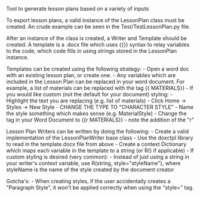 Tool to generate lesson plans based on a variety of inputs

To export lesson plans, a valid instance of the LessonPlan class must be
created. An crude example can be seen in the Test/TestLessonPlan.py
file.

After an instance of the class is created, a Writer and Template should
be created. A template is a .docx file which uses {{}} syntax to relay
variables to the code, which code fills in using strings stored in the
LessonPlan instance.

Templates can be created using the following strategy:
    - Open a word doc with an existing lesson plan, or create one.
    - Any variables which are included in the Lesson Plan can be replaced
        in your word document. For example, a list of materials can be
        replaced with the tag {{ MATERIALS}}
    - If you would like custom (not the default for your document) styling:
        - Highlight the text you are replacing (e.g. list of materials)
        - Click Home -> Styles -> New Style
        - CHANGE THE TYPE TO "CHARACTER STYLE"
        - Name the style something which makes sense (e.g. MaterialStyle)
        - Change the tag in your Word Document to {{r MATERIALS}}
            - note the addition of the "r"

Lesson Plan Writers can be written by doing the following:
    - Create a valid implementation of the LessonPlanWriter base class
    - Use the doxctpl library to read in the template.docx file from above
    - Create a context Dictionary which maps each variable in the
        template to a string (or R() if applicable)
    - If custom styling is desired (very common):
        - Instead of just using a string in your writer's context variable,
            use R(string, style="styleName"), where styleName is the
            name of the style created by the document creator


Gotcha's:
    - When creating styles, if the user accidentally creates a "Paragraph
        Style", it won't be applied correctly when using the "style=" tag.
